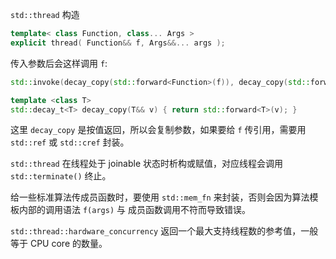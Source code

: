 `std::thread` 构造

```c++
template< class Function, class... Args > 
explicit thread( Function&& f, Args&&... args );
```
传入参数后会这样调用 `f`:

```c++
std::invoke(decay_copy(std::forward<Function>(f)), decay_copy(std::forward<Args>(args))...)

template <class T>
std::decay_t<T> decay_copy(T&& v) { return std::forward<T>(v); }
```

这里 `decay_copy` 是按值返回，所以会复制参数，如果要给 `f` 传引用，需要用 `std::ref` 或 `std::cref` 封装。


`std::thread` 在线程处于 joinable 状态时析构或赋值，对应线程会调用 `std::terminate()` 终止。


给一些标准算法传成员函数时，要使用 `std::mem_fn` 来封装，否则会因为算法模板内部的调用语法 `f(args)` 与
成员函数调用不符而导致错误。


`std::thread::hardware_concurrency` 返回一个最大支持线程数的参考值，一般等于 CPU core 的数量。
